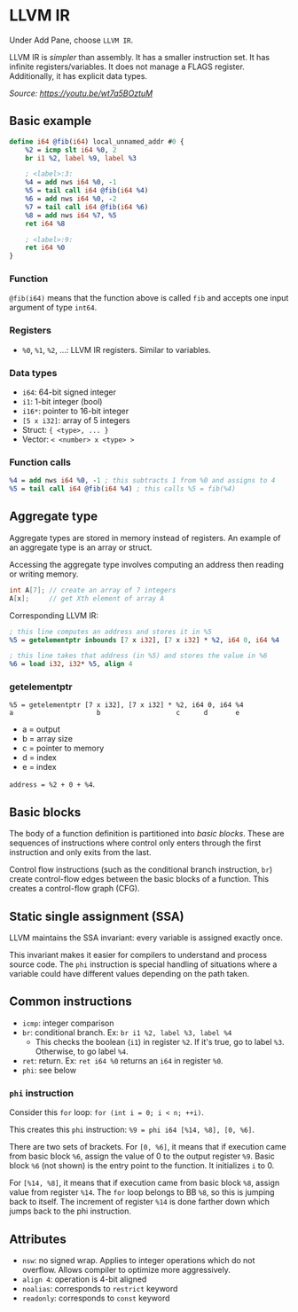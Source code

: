 # LLVM IR

Under Add Pane, choose `LLVM IR`.

LLVM IR is *simpler* than assembly. It has a smaller instruction set. It has infinite registers/variables. It does not manage a FLAGS register. Additionally, it has explicit data types.

*Source: https://youtu.be/wt7a5BOztuM*

## Basic example
```llvm
define i64 @fib(i64) local_unnamed_addr #0 {
    %2 = icmp slt i64 %0, 2
    br i1 %2, label %9, label %3

    ; <label>:3:
    %4 = add nws i64 %0, -1
    %5 = tail call i64 @fib(i64 %4)
    %6 = add nws i64 %0, -2
    %7 = tail call i64 @fib(i64 %6)
    %8 = add nws i64 %7, %5
    ret i64 %8

    ; <label>:9:
    ret i64 %0
}
```
### Function
`@fib(i64)` means that the function above is called `fib` and accepts one input argument of type `int64`.

### Registers
- `%0`, `%1`, `%2`, ...: LLVM IR registers. Similar to variables.

### Data types
- `i64`: 64-bit signed integer
- `i1`: 1-bit integer (bool)
- `i16*`: pointer to 16-bit integer
- `[5 x i32]`: array of 5 integers
- Struct: `{ <type>, ... }`
- Vector: `< <number> x <type> >`

### Function calls
```llvm
%4 = add nws i64 %0, -1 ; this subtracts 1 from %0 and assigns to 4
%5 = tail call i64 @fib(i64 %4) ; this calls %5 = fib(%4)
```

## Aggregate type
Aggregate types are stored in memory instead of registers. An example of an aggregate type is an array or struct.

Accessing the aggregate type involves computing an address then reading or writing memory.

```c
int A[7]; // create an array of 7 integers
A[x];     // get Xth element of array A
```

Corresponding LLVM IR:
```llvm
; this line computes an address and stores it in %5
%5 = getelementptr inbounds [7 x i32], [7 x i32] * %2, i64 0, i64 %4

; this line takes that address (in %5) and stores the value in %6
%6 = load i32, i32* %5, align 4
```

### getelementptr
```
%5 = getelementptr [7 x i32], [7 x i32] * %2, i64 0, i64 %4
a                     b                   c      d       e
```

- a = output
- b = array size
- c = pointer to memory
- d = index
- e = index

`address = %2 + 0 + %4`.

## Basic blocks
The body of a function definition is partitioned into *basic blocks*. These are sequences of instructions where control only enters through the first instruction and only exits from the last.

Control flow instructions (such as the conditional branch instruction, `br`) create control-flow edges between the basic blocks of a function. This creates a control-flow graph (CFG).

## Static single assignment (SSA)
LLVM maintains the SSA invariant: every variable is assigned exactly once.

This invariant makes it easier for compilers to understand and process source code. The `phi` instruction is special handling of situations where a variable could have different values depending on the path taken.

## Common instructions
- `icmp`: integer comparison
- `br`: conditional branch. Ex: `br i1 %2, label %3, label %4`
    - This checks the boolean (`i1`) in register `%2`. If it's true, go to label `%3`. Otherwise, to go label `%4`.
- `ret`: return. Ex: `ret i64 %0` returns an `i64` in register `%0`.
- `phi`: see below

### `phi` instruction
Consider this `for` loop:
`for (int i = 0; i < n; ++i)`.

This creates this `phi` instruction:
`%9 = phi i64 [%14, %8], [0, %6]`.

There are two sets of brackets. For `[0, %6]`, it means that if execution came from basic block `%6`, assign the value of 0 to the output register `%9`. Basic block `%6` (not shown) is the entry point to the function. It initializes `i` to 0.

For `[%14, %8]`, it means that if execution came from basic block `%8`, assign value from register `%14`. The `for` loop belongs to BB `%8`, so this is jumping back to itself. The increment of register `%14` is done farther down which jumps back to the phi instruction.

## Attributes
- `nsw`: no signed wrap. Applies to integer operations which do not overflow. Allows compiler to optimize more aggressively.
- `align 4`: operation is 4-bit aligned
- `noalias`: corresponds to `restrict` keyword
- `readonly`: corresponds to `const` keyword

